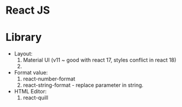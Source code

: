 # React JS

# Library
 - Layout:
    1. Material UI (v11 ~ good with react 17, styles conflict in react 18)
    2. 
 - Format value:
    1. react-number-format
    2. react-string-format - replace parameter in string.
 - HTML Editor:
    1. react-quill
    
